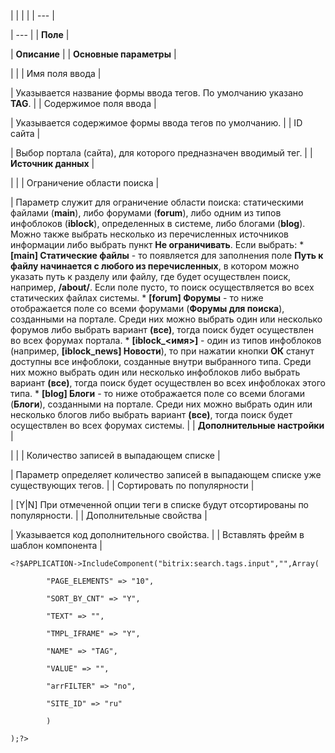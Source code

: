 |  |  |  |
| --- |

| --- |
| **Поле** |

| **Описание** |
| **Основные параметры** |

| |
| Имя поля ввода |

| Указывается название формы ввода тегов. По умолчанию указано **TAG**. |
| Содержимое поля ввода |

| Указывается содержимое формы ввода тегов по умолчанию. |
| ID сайта |

| Выбор портала (сайта), для которого предназначен вводимый тег. |
| **Источник данных** |

| |
| Ограничение области поиска |

| Параметр служит для ограничение области поиска: статическими файлами (**main**), либо форумами (**forum**), либо одним из типов инфоблоков (**iblock**), определенных в системе, либо блогами (**blog**). Можно также выбрать несколько из перечисленных источников информации либо выбрать пункт **Не ограничивать**. Если выбрать:  * **[main] Cтатические файлы** - то появляется для заполнения поле **Путь к файлу начинается с любого из перечисленных**, в котором можно указать путь к разделу или файлу, где будет осуществлен поиск, например, **/about/**. Если поле пусто, то поиск осуществляется во всех статических файлах системы. * **[forum] Форумы** - то ниже отображается поле со всеми форумами (**Форумы для поиска**), созданными на портале. Среди них можно выбрать один или несколько форумов либо выбрать вариант **(все)**, тогда поиск будет осуществлен во всех форумах портала. * **[iblock\_<имя>]** - один из типов инфоблоков (например, **[iblock\_news] Новости**), то при нажатии кнопки **ОК** станут доступны все инфоблоки, созданные внутри выбранного типа. Среди них можно выбрать один или несколько инфоблоков либо выбрать вариант **(все)**, тогда поиск будет осуществлен во всех инфоблоках этого типа. * **[blog] Блоги** - то ниже отображается поле со всеми блогами (**Блоги**), созданными на портале. Среди них можно выбрать один или несколько блогов либо выбрать вариант **(все)**, тогда поиск будет осуществлен во всех форумах системы. |
| **Дополнительные настройки** |

| |
| Количество записей в выпадающем списке |

| Параметр определяет количество записей в выпадающем списке уже существующих тегов. |
| Сортировать по популярности |

| [Y|N] При отмеченной опции теги в списке будут отсортированы по популярности. |
| Дополнительные свойства |

| Указывается код дополнительного свойства. |
| Вставлять фрейм в шаблон компонента |

```
<?$APPLICATION->IncludeComponent("bitrix:search.tags.input","",Array(

		"PAGE_ELEMENTS" => "10",

		"SORT_BY_CNT" => "Y",

		"TEXT" => "",

		"TMPL_IFRAME" => "Y",

		"NAME" => "TAG",

		"VALUE" => "",

		"arrFILTER" => "no",

		"SITE_ID" => "ru"

		)

);?>
```